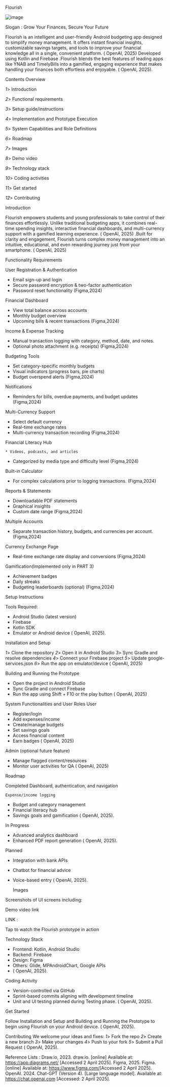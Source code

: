 Flourish 


![image](https://github.com/user-attachments/assets/5897f43f-7708-4a38-9930-c6c3c1198aa2)

Slogan : Grow Your Finances, Secure Your Future

Flourish is an intelligent and user-friendly Android budgeting app designed to simplify money management. It offers instant financial insights, customizable savings targets, and tools to improve your financial knowledge all in a single, convenient platform. ( OpenAI, 2025) Developed using Kotlin and Firebase .Flourish blends the best features of leading apps like YNAB and TimelyBills into a gamified, engaging experience that makes handling your finances both effortless and enjoyable. ( OpenAI, 2025).

 Contents Overview
 
*1*> Introduction 

*2*> Functional requirements 

*3*> Setup guide/instructions 

*4*> Implementation and Prototype Execution

*5*>	System Capabilities and Role Definitions

*6*> Roadmap

*7*> Images

*8*>	Demo video  

*9*> Technology stack  

*10*>	Coding activities

*11*>	Get started

*12*> Contributing 


Introduction

Flourish empowers students and young professionals to take control of their finances effortlessly. Unlike traditional budgeting apps, it combines real-time spending insights, interactive financial dashboards, and multi-currency support with a gamified learning experience. ( OpenAI, 2025) .Built for clarity and engagement, Flourish turns complex money management into an intuitive, educational, and even rewarding journey just from your smartphone. ( OpenAI, 2025)


Functionality Requirements

 User Registration & Authentication
 
* 	Email sign-up and login
* Secure password encryption & two-factor authentication
*  Password reset functionality
(Figma,2024)

 Financial Dashboard
 
* View total balance across accounts
* Monthly budget overview
* Upcoming bills & recent transactions
(Figma,2024)

 Income & Expense Tracking
 
* 	Manual transaction logging with category, method, date, and notes.
* Optional photo attachment (e.g. receipts)
(Figma,2024)

Budgeting Tools

* 	Set category-specific monthly budgets
* Visual indicators (progress bars, pie charts)
* 	Budget overspend alerts
(Figma,2024)


Notifications

* 	Reminders for bills, overdue payments, and budget updates
(Figma,2024)

Multi-Currency Support

* Select default currency
* Real-time exchange rates
* Multi-currency transaction recording
(Figma,2024)

Financial Literacy Hub

	* Videos, podcasts, and articles
* Categorized by media type and difficulty level
(Figma,2024)

 Built-in Calculator
 
* 	For complex calculations prior to logging transactions.
(Figma,2024)

 Reports & Statements
 
* 	Downloadable PDF statements
* 	Graphical insights
*  Custom date range
(Figma,2024)

 Multiple Accounts
 
* Separate transaction history, budgets, and currencies per account.
(Figma,2024)

Currency Exchange Page

* 	Real-time exchange rate display and conversions
(Figma,2024)

Gamification(Implemented only in PART 3) 

* Achievement badges
* Daily streaks
* Budgeting leaderboards (optional)
(Figma,2024)


Setup Instructions

Tools Required:

* 	Android Studio (latest version)
* 	Firebase
* 	Kotlin SDK
*  Emulator or Android device
( OpenAI, 2025).


 Installation and Setup
  
*1*> Clone the repository
*2*>	Open it in Android Studio
*3*>	Sync Gradle and resolve dependencies
*4*>	Connect your Firebase project
*5*>	Update google-services.json
*6*>	Run the app on emulator/device
( OpenAI, 2025)


 Building and Running the Prototype
 
* Open the project in Android Studio
*	Sync Gradle and connect Firebase
* Run the app using Shift + F10 or the play button
( OpenAI, 2025)


 System Functionalities and User Roles
User 
*	Register/login
* Add expenses/income
* 	Create/manage budgets
* Set savings goals
*	Access financial content
*	Earn badges
( OpenAI, 2025)

 Admin (optional future feature)
 
*	Manage flagged content/resources
* Monitor user activities for QA
( OpenAI, 2025)

Roadmap

 Completed Dashboard, authentication, and navigation
 
	Expense/income logging
 
* Budget and category management
* Financial literacy hub
*  Savings goals and gamification
( OpenAI, 2025).

In Progress

* 	Advanced analytics dashboard
* 	Enhanced PDF report generation
( OpenAI, 2025).


 Planned
 
* 	Integration with bank APIs
* Chatbot for financial advice
* Voice-based entry
( OpenAI, 2025).

   Images
  
Screenshots of UI screens including:


Demo video link

LINK : 

Tap to watch the Flourish prototype in action

Technology Stack

* Frontend: Kotlin, Android Studio
* 	Backend: Firebase 
* Design: Figma
*  Others: Glide, MPAndroidChart, Google APIs
* 	( OpenAI, 2025).


 Coding Activity
 
* Version-controlled via GitHub
* Sprint-based commits aligning with development timeline
* Unit and UI testing planned during Testing phase.
( OpenAI, 2025).

 Get Started
 
Follow Installation and Setup and Building and Running the Prototype to begin using Flourish on your Android device.
( OpenAI, 2025).

Contributing
We welcome your ideas and fixes:
*1*>	Fork the repo
*2*>	Create a new branch
*3*>	Make your changes
*4*>	Push to your fork
*5*>	Submit a Pull Request
( OpenAI, 2025).

Reference Lists : 
Draw.io, 2023. draw.io. [online] Available at: <https://app.diagrams.net/> [Accessed 2 April 2025]. 
Figma, 2025. Figma. [online] Available at: <https://www.figma.com/>[Accessed 2 April 2025].
OpenAI. 2024. Chat-GPT (Version 4). [Large language model]. Available at: https://chat.openai.com [Accessed: 2 April  2025]. 









                                                                                              

